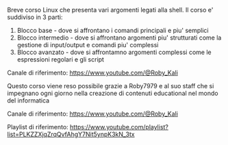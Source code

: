 Breve corso Linux che presenta vari argomenti legati alla shell.
Il corso e' suddiviso in 3 parti:
1. Blocco base - dove si affrontano i comandi principali e piu' semplici
2. Blocco intermedio - dove si affrontano argomenti piu' strutturati come la gestione di input/output e comandi piu' complessi
3. Blocco avanzato - dove si affrontamno argomenti complessi come le espressioni regolari e gli script

Canale di riferimento: https://www.youtube.com/@Roby_Kali

Questo corso viene reso possibile grazie a Roby7979 e al suo staff che si impegnano ogni giorno nella creazione di contenuti educational nel mondo del informatica

Canale di riferimento: https://www.youtube.com/@Roby_Kali

Playlist di riferimento: https://www.youtube.com/playlist?list=PLKZZXjqZrqQvfAhgY7Nit5ynpK3kN_3tx
